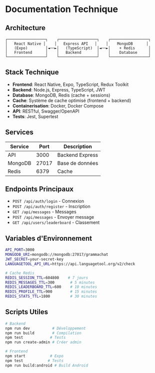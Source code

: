 # Documentation Technique

## Architecture

```
┌─────────────────┐    ┌─────────────────┐    ┌─────────────────┐
│   React Native │    │   Express API   │    │    MongoDB      │
│   (Expo)        │◄──►│   (TypeScript)  │◄──►│    + Redis      │
│   Frontend      │    │   Backend       │    │    Database     │
└─────────────────┘    └─────────────────┘    └─────────────────┘
```

## Stack Technique

- **Frontend**: React Native, Expo, TypeScript, Redux Toolkit
- **Backend**: Node.js, Express, TypeScript, JWT
- **Database**: MongoDB, Redis (cache + sessions)
- **Cache**: Système de cache optimisé (frontend + backend)
- **Containerisation**: Docker, Docker Compose
- **API**: RESTful, Swagger/OpenAPI
- **Tests**: Jest, Supertest

## Services

| Service | Port | Description |
|---------|------|-------------|
| API | 3000 | Backend Express |
| MongoDB | 27017 | Base de données |
| Redis | 6379 | Cache |

## Endpoints Principaux

- `POST /api/auth/login` - Connexion
- `POST /api/auth/register` - Inscription
- `GET /api/messages` - Messages
- `POST /api/messages` - Envoyer message
- `GET /api/users/leaderboard` - Classement

## Variables d'Environnement

```bash
API_PORT=3000
MONGODB_URI=mongodb://mongodb:27017/grammachat
JWT_SECRET=your-secret-key
LANGUAGETOOL_API_URL=https://api.languagetool.org/v2/check

# Cache Redis
REDIS_SESSION_TTL=604800    # 7 jours
REDIS_MESSAGES_TTL=300       # 5 minutes  
REDIS_LEADERBOARD_TTL=600    # 10 minutes
REDIS_PROFILE_TTL=900        # 15 minutes
REDIS_STATS_TTL=1800         # 30 minutes
```

## Scripts Utiles

```bash
# Backend
npm run dev          # Développement
npm run build        # Compilation
npm test            # Tests
npm run create-admin # Créer admin

# Frontend
npm start           # Expo
npm test           # Tests
npm run build:android # Build Android
```
